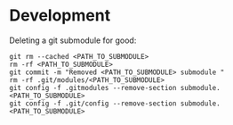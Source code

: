 # Development

Deleting a git submodule for good:

```shell script
git rm --cached <PATH_TO_SUBMODULE>
rm -rf <PATH_TO_SUBMODULE>
git commit -m "Removed <PATH_TO_SUBMODULE> submodule "
rm -rf .git/modules/<PATH_TO_SUBMODULE>
git config -f .gitmodules --remove-section submodule.<PATH_TO_SUBMODULE>
git config -f .git/config --remove-section submodule.<PATH_TO_SUBMODULE>
```